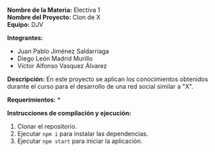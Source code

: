 **Nombre de la Materia:** Electiva 1  
**Nombre del Proyecto:** Clon de X  
**Equipo:** DJV  

**Integrantes:**
* Juan Pablo Jiménez Saldarriaga
* Diego León Madrid Murillo
* Víctor Alfonso Vasquez Álvarez

**Descripción:**
En este proyecto se aplican los conocimientos obtenidos durante el curso para el desarrollo de una red social similar a "X".

**Requerimientos:**
*

**Instrucciones de compilación y ejecución:**
1. Clonar el repositorio.
2. Ejecutar `npm i` para instalar las dependencias.
3. Ejecutar `npm start` para iniciar la aplicación.
